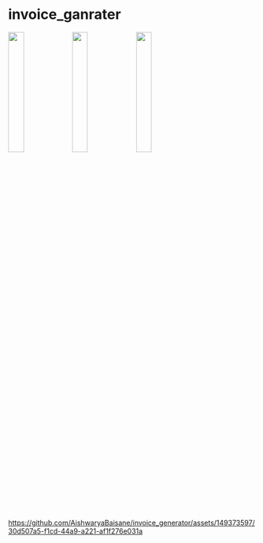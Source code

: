 # invoice_ganrater

<p>
   <img src = "https://github.com/AishwaryaBaisane/invoice_generator/assets/149373597/22aaa6f7-9c0e-4ebc-8a9c-b48d852f4a8a" height = 25% width = 25%>
   <img src = "https://github.com/AishwaryaBaisane/invoice_generator/assets/149373597/de3ffd08-e7ff-4e4e-b730-dac1ecd11d7b"  height = 25% width = 25%>
   <img src = "https://github.com/AishwaryaBaisane/invoice_generator/assets/149373597/c7aee83c-0ae6-479e-a416-bdf2fd1b2b46"  height = 25% width = 25%>
</p>

https://github.com/AishwaryaBaisane/invoice_generator/assets/149373597/30d507a5-f1cd-44a9-a221-af1f276e031a

